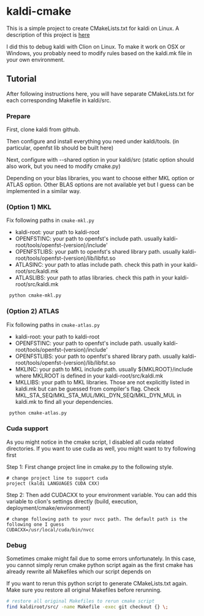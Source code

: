# kaldi-cmake

This is a simple project to create CMakeLists.txt for kaldi on Linux.
A description of this project is [here](https://www.xinjianl.com/blog/2019/04/23/develop-cmake-for-kaldi/)

I did this to debug kaldi with Clion on Linux. To make it work on OSX or Windows, you probably need to modify rules based on the kaldi.mk file in your own environment.

## Tutorial
After following instructions here, you will have separate CMakeLists.txt for each corresponding Makefile in kaldi/src.

### Prepare
First, clone kaldi from github. 

Then configure and install everything you need under kaldi/tools. (in particular, openfst lib should be built here)

Next, configure with --shared option in your kaldi/src (static option should also work, but you need to modify cmake.py)

Depending on your blas libraries, you want to choose either MKL option or ATLAS option. 
Other BLAS options are not available yet but I guess can be implemented in a similar way.

### (Option 1) MKL
Fix following paths in `cmake-mkl.py`
* kaldi-root: your path to kaldi-root
* OPENFSTINC: your path to openfst's include path. usually kaldi-root/tools/openfst-(version)/include'
* OPENFSTLIBS: your path to openfst's shared library path. usually kaldi-root/tools/openfst-(version)/lib/libfst.so
* ATLASINC: your path to atlas include path. check this path in your kaldi-root/src/kaldi.mk
* ATLASLIBS: your path to atlas libraries. check this path in your kaldi-root/src/kaldi.mk

```bash
 python cmake-mkl.py
```

### (Option 2) ATLAS
Fix following paths in `cmake-atlas.py` 
* kaldi-root: your path to kaldi-root
* OPENFSTINC: your path to openfst's include path. usually kaldi-root/tools/openfst-(version)/include'
* OPENFSTLIBS: your path to openfst's shared library path. usually kaldi-root/tools/openfst-(version)/lib/libfst.so
* MKLINC:  your path to MKL include path. usually ${MKLROOT}/include where MKLROOT is defined in your kaldi-root/src/kaldi.mk
* MKLLIBS: your path to MKL libraries. Those are not explicitly listed in kaldi.mk but can be guessed from compiler's flag. Check MKL_STA_SEQ/MKL_STA_MUL/MKL_DYN_SEQ/MKL_DYN_MUL in kaldi.mk to find all your dependencies.

```bash
 python cmake-atlas.py
```

### Cuda support
As you might notice in the cmake script, I disabled all cuda related directories. If you want to use cuda as well, you might want to try following first 

Step 1: First change project line in cmake.py to the following style.
```
# change project line to support cuda
project (kaldi LANGUAGES CUDA CXX)
```

Step 2: Then add CUDACXX to your environment variable. You can add this variable to clion's settings directly (build, execution, deployment/cmake/environment)
```
# change following path to your nvcc path. The default path is the following one I guess
CUDACXX=/usr/local/cuda/bin/nvcc
```

### Debug
Sometimes cmake might fail due to some errors unfortunately. 
In this case, you cannot simply rerun cmake python script again as the first cmake has already rewrite all Makefiles which our script depends on  

If you want to rerun this python script to generate CMakeLists.txt again. Make sure you restore all original Makefiles before rerunning.

```bash
# restore all original Makefiles to rerun cmake script 
find kaldiroot/src/ -name Makefile -exec git checkout {} \;
```

